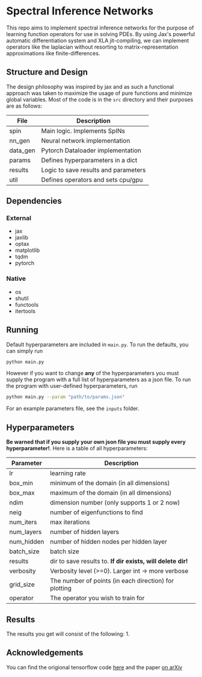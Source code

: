 # Spectral Inference Networks
This repo aims to implement spectral inference networks for the purpose of
learning function operators for use in solving PDEs. By using Jax's powerful
automatic differentiation system and XLA jit-compiling, we can implement
operators like the laplacian without resorting to matrix-representation
approximations like finite-differences.

## Structure and Design

The design philosophy was inspired by jax and as such a functional approach was
taken to maximize the usage of pure functions and minimize global variables.
Most of the code is in the `src` directory and their purposes are as follows:

| File        | Description                                   |
| ---------   | --------------------------------------------- |
| spin        | Main logic. Implements SpINs                  |
| nn_gen      | Neural network implementation                 |
| data_gen    | Pytorch Dataloader implementation             |
| params      | Defines hyperparameters in a dict             |
| results     | Logic to save results and parameters          |
| util        | Defines operators and sets cpu/gpu            |

## Dependencies

### External
- jax
- jaxlib
- optax
- matplotlib
- tqdm
- pytorch

### Native
- os
- shutil
- functools
- itertools

## Running

Default hyperparameters are included in `main.py`. To run the defaults, you can
simply run

```bash
python main.py
```

However if you want to change __any__ of the hyperparameters you must supply the
program with a full list of hyperparameters as a json file. To run the program
with user-defined hyperparameters, run

```bash
python main.py --param "path/to/params.json"
```

For an example parameters file, see the `inputs` folder.

## Hyperparameters

__Be warned that if you supply your own json file you must supply every
hyperparameter!__. Here is a table of all hyperparameters:

|Parameter    | Description                                                 |
| ---------   | ---------------------------------------------               |
| lr          | learning rate                                               |
| box_min     | minimum of the domain (in all dimensions)                   |
| box_max     | maximum of the domain (in all dimensions)                   |
| ndim        | dimension number (only supports 1 or 2 now)                 |
| neig        | number of eigenfunctions to find                            |
| num_iters   | max iterations                                              |
| num_layers  | number of hidden layers                                     |
| num_hidden  | number of hidden nodes per hidden layer                     |
| batch_size  | batch size                                                  |
| results     | dir to save results to. __If dir exists, will delete dir!__ |
| verbosity   | Verbosity level (>=0). Larger int -> more verbose           |
| grid_size   | The number of points (in each direction) for plotting       |
| operator    | The operator you wish to train for                          |

## Results

The results you get will consist of the following:
1.

## Acknowledgements

You can find the origional tensorflow code
[here](https://github.com/deepmind/spectral_inference_networks) and the paper
[on arXiv](https://arxiv.org/abs/1806.02215v3)
